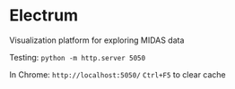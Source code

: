 # Electrum
Visualization platform for exploring MIDAS data

Testing:
`python -m http.server 5050`

In Chrome:
`http://localhost:5050/`
`Ctrl+F5` to clear cache
